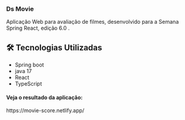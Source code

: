 <h3>Ds Movie</h3>
Aplicação Web para avaliação de filmes, desenvolvido para a Semana Spring React, edição 6.0 .

## 🛠 Tecnologias Utilizadas

- Spring boot
- java 17
- React
- TypeScript



<h4>
  Veja o resultado da aplicação:
</h4>
https://movie-score.netlify.app/
</p>
